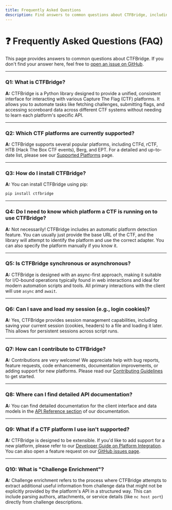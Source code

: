 ```yaml
---
title: Frequently Asked Questions
description: Find answers to common questions about CTFBridge, including installation, supported platforms, usage, contributions, and more.
---
```


# ❓ Frequently Asked Questions (FAQ)

This page provides answers to common questions about CTFBridge. If you don't find your answer here, feel free to [open an issue on GitHub](https://github.com/bjornmorten/ctfbridge/issues).

---

### **Q1: What is CTFBridge?**

**A:** CTFBridge is a Python library designed to provide a unified, consistent interface for interacting with various Capture The Flag (CTF) platforms. It allows you to automate tasks like fetching challenges, submitting flags, and accessing scoreboard data across different CTF systems without needing to learn each platform's specific API.

---

### **Q2: Which CTF platforms are currently supported?**

**A:** CTFBridge supports several popular platforms, including CTFd, rCTF, HTB (Hack The Box CTF events), Berg, and EPT. For a detailed and up-to-date list, please see our [Supported Platforms](platforms.md) page.

---

### **Q3: How do I install CTFBridge?**

**A:** You can install CTFBridge using pip:

```bash
pip install ctfbridge
```

---

### **Q4: Do I need to know which platform a CTF is running on to use CTFBridge?**

**A:** Not necessarily! CTFBridge includes an automatic platform detection feature. You can usually just provide the base URL of the CTF, and the library will attempt to identify the platform and use the correct adapter. You can also specify the platform manually if you know it.

---

### **Q5: Is CTFBridge synchronous or asynchronous?**

**A:** CTFBridge is designed with an async-first approach, making it suitable for I/O-bound operations typically found in web interactions and ideal for modern automation scripts and tools. All primary interactions with the client will use `async` and `await`.

---

### **Q6: Can I save and load my session (e.g., login cookies)?**

**A:** Yes, CTFBridge provides session management capabilities, including saving your current session (cookies, headers) to a file and loading it later. This allows for persistent sessions across script runs.

---

### **Q7: How can I contribute to CTFBridge?**

**A:** Contributions are very welcome! We appreciate help with bug reports, feature requests, code enhancements, documentation improvements, or adding support for new platforms. Please read our [Contributing Guidelines](https://github.com/bjornmorten/ctfbridge/blob/main/CONTRIBUTING.md) to get started.

---

### **Q8: Where can I find detailed API documentation?**

**A:** You can find detailed documentation for the client interface and data models in the [API Reference section](../api/index.md) of our documentation.

---

### **Q9: What if a CTF platform I use isn't supported?**

**A:** CTFBridge is designed to be extensible. If you'd like to add support for a new platform, please refer to our [Developer Guide on Platform Integration](../dev/platforms.md). You can also open a feature request on our [GitHub issues page](https://github.com/bjornmorten/ctfbridge/issues).

---

### **Q10: What is "Challenge Enrichment"?**

**A:** Challenge enrichment refers to the process where CTFBridge attempts to extract additional useful information from challenge data that might not be explicitly provided by the platform's API in a structured way. This can include parsing authors, attachments, or service details (like `nc host port`) directly from challenge descriptions.
